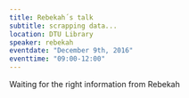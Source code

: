 ```yaml
---
title: Rebekah´s talk
subtitle: scrapping data...
location: DTU Library
speaker: rebekah
eventdate: "December 9th, 2016"
eventtime: "09:00-12:00"
---
```


Waiting for the right information from Rebekah
